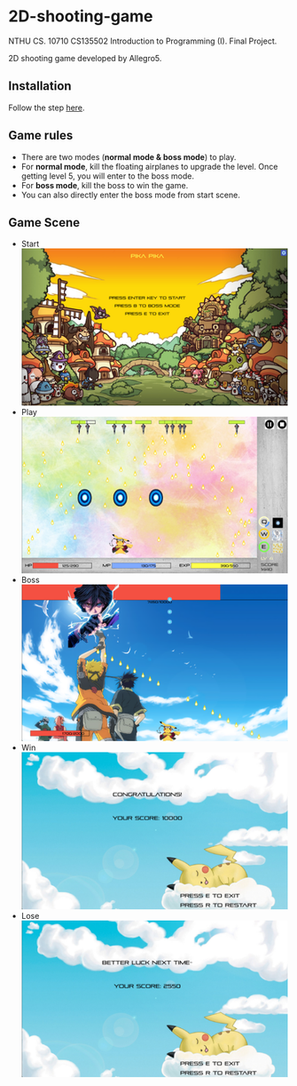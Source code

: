 # 2D-shooting-game
NTHU CS. 10710 CS135502 Introduction to Programming (I). Final Project.

2D shooting game developed by Allegro5.

## Installation
Follow the step [here](https://github.com/j3soon/Allegro5Template/blob/master/docs/README.md).

## Game rules
- There are two modes (**normal mode & boss mode**) to play.
- For **normal mode**, kill the floating airplanes to upgrade the level. Once getting level 5, you will enter to the boss mode.
- For **boss mode**, kill the boss to win the game.
- You can also directly enter the boss mode from start scene.

## Game Scene
- Start
![](imgs/start.png)
- Play
![](imgs/play.png)
- Boss
![](imgs/boss.png)
- Win
![](imgs/win.png)
- Lose
![](imgs/lose.png)
